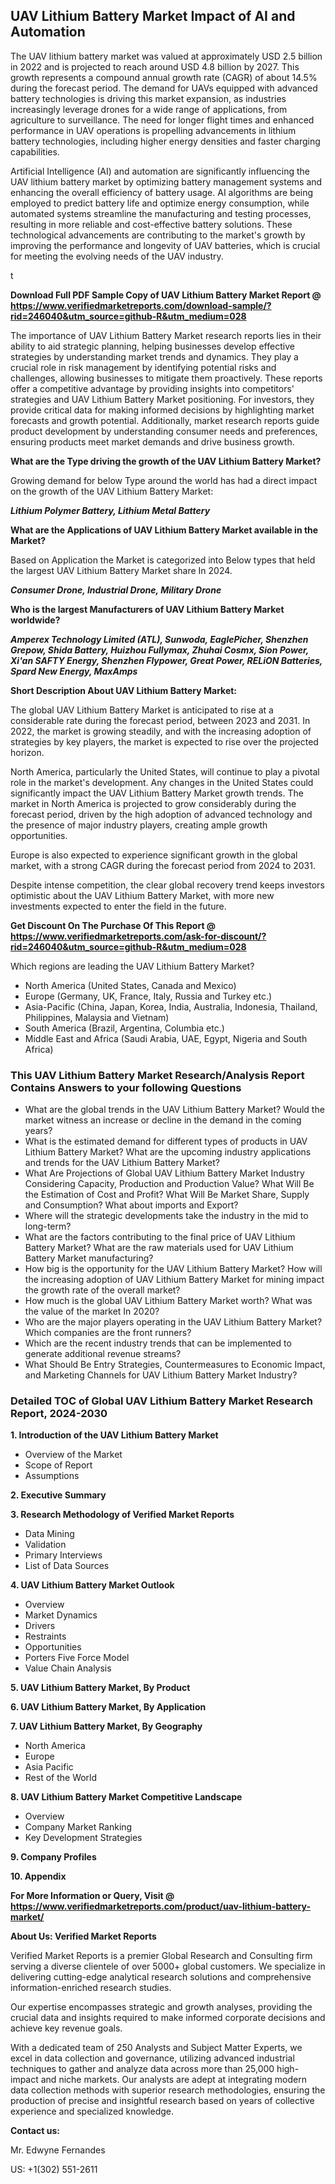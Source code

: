<h2>UAV Lithium Battery Market Impact of AI and Automation</h2><p>The UAV lithium battery market was valued at approximately USD 2.5 billion in 2022 and is projected to reach around USD 4.8 billion by 2027. This growth represents a compound annual growth rate (CAGR) of about 14.5% during the forecast period. The demand for UAVs equipped with advanced battery technologies is driving this market expansion, as industries increasingly leverage drones for a wide range of applications, from agriculture to surveillance. The need for longer flight times and enhanced performance in UAV operations is propelling advancements in lithium battery technologies, including higher energy densities and faster charging capabilities.</p><p>Artificial Intelligence (AI) and automation are significantly influencing the UAV lithium battery market by optimizing battery management systems and enhancing the overall efficiency of battery usage. AI algorithms are being employed to predict battery life and optimize energy consumption, while automated systems streamline the manufacturing and testing processes, resulting in more reliable and cost-effective battery solutions. These technological advancements are contributing to the market's growth by improving the performance and longevity of UAV batteries, which is crucial for meeting the evolving needs of the UAV industry.</p>t</p><p id="" class=""><strong>Download Full PDF Sample Copy of UAV Lithium Battery Market Report @ <a href="https://www.verifiedmarketreports.com/download-sample/?rid=246040&utm_source=github-R&utm_medium=028" target="_blank">https://www.verifiedmarketreports.com/download-sample/?rid=246040&utm_source=github-R&utm_medium=028</a></strong></p><p>The importance of&nbsp;UAV Lithium Battery Market research reports lies in their ability to aid strategic planning, helping businesses develop effective strategies by understanding market trends and dynamics. They play a crucial role in risk management by identifying potential risks and challenges, allowing businesses to mitigate them proactively. These reports offer a competitive advantage by providing insights into competitors' strategies and UAV Lithium Battery Market positioning. For investors, they provide critical data for making informed decisions by highlighting market forecasts and growth potential. Additionally, market research reports guide product development by understanding consumer needs and preferences, ensuring products meet market demands and drive business growth.</p><p><strong>What are the&nbsp;Type driving the growth of the UAV Lithium Battery Market?</strong></p><p id="" class="">Growing demand for below Type around the world has had a direct impact on the growth of the UAV Lithium Battery Market:</p><em><strong>Lithium Polymer Battery, Lithium Metal Battery</strong></em></p><strong>What are the&nbsp;Applications&nbsp;of UAV Lithium Battery Market available in the Market?</strong></p><p id="" class="">Based on Application the Market is categorized into Below types that held the largest UAV Lithium Battery Market share In 2024.</p><em><strong>Consumer Drone, Industrial Drone, Military Drone</strong></em></p><strong>Who is the largest Manufacturers of UAV Lithium Battery Market worldwide?</strong></p><p><em><strong>Amperex Technology Limited (ATL), Sunwoda, EaglePicher, Shenzhen Grepow, Shida Battery, Huizhou Fullymax, Zhuhai Cosmx, Sion Power, Xi'an SAFTY Energy, Shenzhen Flypower, Great Power, RELiON Batteries, Spard New Energy, MaxAmps</strong></em></p><p id="" class=""><strong>Short Description About UAV Lithium Battery Market:</strong></p><p>The global UAV Lithium Battery Market is anticipated to rise at a considerable rate during the forecast period, between 2023 and 2031. In 2022, the market is growing steadily, and with the increasing adoption of strategies by key players, the market is expected to rise over the projected horizon.</p><p>North America, particularly the United States, will continue to play a pivotal role in the market's development. Any changes in the United States could significantly impact the UAV Lithium Battery Market growth trends. The market in North America is projected to grow considerably during the forecast period, driven by the high adoption of advanced technology and the presence of major industry players, creating ample growth opportunities.</p><p>Europe is also expected to experience significant growth in the global market, with a strong CAGR during the forecast period from 2024 to 2031.</p><p>Despite intense competition, the clear global recovery trend keeps investors optimistic about the UAV Lithium Battery Market, with more new investments expected to enter the field in the future.</p><p id="" class=""><strong>Get Discount On The Purchase Of This Report @ <a href="https://www.verifiedmarketreports.com/ask-for-discount/?rid=246040&utm_source=github-R&utm_medium=028" target="_blank">https://www.verifiedmarketreports.com/ask-for-discount/?rid=246040&utm_source=github-R&utm_medium=028</a></strong></p>Which regions are leading the UAV Lithium Battery Market?</p><ul><li>North America (United States, Canada and Mexico)</li><li>Europe (Germany, UK, France, Italy, Russia and Turkey etc.)</li><li>Asia-Pacific (China, Japan, Korea, India, Australia, Indonesia, Thailand, Philippines, Malaysia and Vietnam)</li><li>South America (Brazil, Argentina, Columbia etc.)</li><li>Middle East and Africa (Saudi Arabia, UAE, Egypt, Nigeria and South Africa)</li></ul><h3 id="" class="">This UAV Lithium Battery Market Research/Analysis Report Contains Answers to your following Questions</h3><ul><li>What are the global trends in the UAV Lithium Battery Market? Would the market witness an increase or decline in the demand in the coming years?</li><li>What is the estimated demand for different types of products in UAV Lithium Battery Market? What are the upcoming industry applications and trends for the UAV Lithium Battery Market?</li><li>What Are Projections of Global UAV Lithium Battery Market Industry Considering Capacity, Production and Production Value? What Will Be the Estimation of Cost and Profit? What Will Be Market Share, Supply and Consumption? What about imports and Export?</li><li>Where will the strategic developments take the industry in the mid to long-term?</li><li>What are the factors contributing to the final price of UAV Lithium Battery Market? What are the raw materials used for UAV Lithium Battery Market manufacturing?</li><li>How big is the opportunity for the UAV Lithium Battery Market? How will the increasing adoption of UAV Lithium Battery Market for mining impact the growth rate of the overall market?</li><li>How much is the global UAV Lithium Battery Market worth? What was the value of the market In 2020?</li><li>Who are the major players operating in the UAV Lithium Battery Market? Which companies are the front runners?</li><li>Which are the recent industry trends that can be implemented to generate additional revenue streams?</li><li>What Should Be Entry Strategies, Countermeasures to Economic Impact, and Marketing Channels for UAV Lithium Battery Market Industry?</li></ul><h3 id="" class="">Detailed TOC of Global UAV Lithium Battery Market Research Report, 2024-2030</h3><p id="" class=""><strong>1. Introduction of the UAV Lithium Battery Market</strong></p><ul><li>Overview of the Market</li><li>Scope of Report</li><li>Assumptions</li></ul><p id="" class=""><strong>2. Executive Summary</strong></p><p id="" class=""><strong>3. Research Methodology of Verified Market Reports</strong></p><ul><li>Data Mining</li><li>Validation</li><li>Primary Interviews</li><li>List of Data Sources</li></ul><p id="" class=""><strong>4. UAV Lithium Battery Market Outlook</strong></p><ul><li>Overview</li><li>Market Dynamics</li><li>Drivers</li><li>Restraints</li><li>Opportunities</li><li>Porters Five Force Model</li><li>Value Chain Analysis</li></ul><p id="" class=""><strong>5. UAV Lithium Battery Market, By Product</strong></p><p id="" class=""><strong>6. UAV Lithium Battery Market, By Application</strong></p><p id="" class=""><strong>7. UAV Lithium Battery Market, By Geography</strong></p><ul><li>North America</li><li>Europe</li><li>Asia Pacific</li><li>Rest of the World</li></ul><p id="" class=""><strong>8. UAV Lithium Battery Market Competitive Landscape</strong></p><ul><li>Overview</li><li>Company Market Ranking</li><li>Key Development Strategies</li></ul><p id="" class=""><strong>9. Company Profiles</strong></p><p id="" class=""><strong>10. Appendix</strong></p><p id="" class=""><strong>For More Information or Query, Visit @ <a href="https://www.verifiedmarketreports.com/product/uav-lithium-battery-market/" target="_blank">https://www.verifiedmarketreports.com/product/uav-lithium-battery-market/</a></strong></p><p id="" class=""><strong>About Us: Verified Market Reports</strong></p><p id="" class="">Verified Market Reports is a premier Global Research and Consulting firm serving a diverse clientele of over 5000+ global customers. We specialize in delivering cutting-edge analytical research solutions and comprehensive information-enriched research studies.</p><p id="" class="">Our expertise encompasses strategic and growth analyses, providing the crucial data and insights required to make informed corporate decisions and achieve key revenue goals.</p><p id="" class="">With a dedicated team of 250 Analysts and Subject Matter Experts, we excel in data collection and governance, utilizing advanced industrial techniques to gather and analyze data across more than 25,000 high-impact and niche markets. Our analysts are adept at integrating modern data collection methods with superior research methodologies, ensuring the production of precise and insightful research based on years of collective experience and specialized knowledge.</p><p id="" class=""><strong>Contact us:</strong></p><p id="" class="">Mr. Edwyne Fernandes</p><p id="" class="">US: +1(302) 551-2611</p>